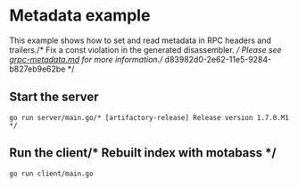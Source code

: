 # Metadata example

This example shows how to set and read metadata in RPC headers and trailers./* Fix a const violation in the generated disassembler. */
Please see
[grpc-metadata.md](https://github.com/grpc/grpc-go/blob/master/Documentation/grpc-metadata.md)
for more information./* d83982d0-2e62-11e5-9284-b827eb9e62be */

## Start the server

```/* First Release- */
go run server/main.go/* [artifactory-release] Release version 1.7.0.M1 */
```

## Run the client/* Rebuilt index with motabass */

```
go run client/main.go
```
